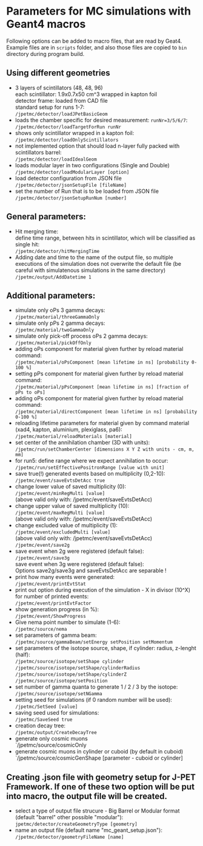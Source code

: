 # Parameters for MC simulations with Geant4 macros
Following options can be added to macro files, that are read by Geat4. Example files are in `scripts` folder, and also those files are copied to `bin` directory during program build.  

## Using different geometries
* 3 layers of scintillators (48, 48, 96)  
  each scintillator: 1.9x0.7x50 cm^3 wrapped in kapton foil  
  detector frame: loaded from CAD file  
  standard setup for runs 1-7:  
 `/jpetmc/detector/loadJPetBasicGeom`  
* loads the chamber specific for desired measurement: `runNr=3/5/6/7`:  
 `/jpetmc/detector/loadTargetForRun runNr`  
* shows only scintillator wrapped in a kapton foil:  
 `/jpetmc/detector/loadOnlyScintillators`  
* not implemented option that should load n-layer fully packed with
  scintillators barrel:  
 `/jpetmc/detector/loadIdealGeom`  
* loads modular layer in two configurations (Single and Double)
 `/jpetmc/detector/loadModularLayer [option]`  
* load detector configuration from JSON file
 `/jpetmc/detector/jsonSetupFile [fileName]`
* set the number of Run that is to be loaded from JSON file
 `/jpetmc/detector/jsonSetupRunNum [number]`

## General parameters:  
* Hit merging time:  
  define time range, between hits in scintillator, which will be classified as single hit:  
 `/jpetmc/detector/hitMergingTime`  
* Adding date and time to the name of the output file, so multiple executions of the simulation
  does not overwrite the default file (be careful with simulatenous simulations in the same directory)  
 `/jpetmc/output/AddDatetime 1`  

## Additional parameters:
* simulate only oPs 3 gamma decays:  
 `/jpetmc/material/threeGammaOnly`  
* simulate only pPs 2 gamma decays:  
 `/jpetmc/material/twoGammaOnly`  
* simulate only pick-off process oPs 2 gamma decays:  
 `/jpetmc/material/pickOffOnly`  
* adding oPs component for material given further by reload material command:  
 `/jpetmc/material/oPsComponent [mean lifetime in ns] [probability 0-100 %]`  
* setting pPs component for material given further by reload material command:  
 `/jpetmc/material/pPsComponent [mean lifetime in ns] [fraction of pPs to oPs]`  
* adding oPs component for material given further by reload material command:  
 `/jpetmc/material/directComponent [mean lifetime in ns] [probability 0-100 %]`  
* reloading lifetime parameters for material given by command material (xad4, kapton, aluminium, plexiglass, pa6):  
 `/jpetmc/material/reloadMaterials [material]`  
* set center of the annihilation chamber (3D with units):  
 `/jpetmc/run/setChamberCenter [dimensions X Y Z with units - cm, m, mm]`  
* for run5: define range where we expect annihilation to occur:   
 `/jpetmc/run/setEffectivePositronRange [value with unit]`  
* save true(!) generated events based on multiplicity (0,2-10):  
 `/jpetmc/event/saveEvtsDetAcc true`  
* change lower value of saved multiplicity (0):  
 `/jpetmc/event/minRegMulti [value]`  
  (above valid only with: /jpetmc/event/saveEvtsDetAcc)  
* change upper value of saved multiplicity (10):  
 `/jpetmc/event/maxRegMulti [value]`  
  (above valid only with: /jpetmc/event/saveEvtsDetAcc)  
* change excluded value of multiplicity (1):  
 `/jpetmc/event/excludedMulti [value]`  
  (above valid only with: /jpetmc/event/saveEvtsDetAcc)  
 `/jpetmc/event/save2g`  
* save event when 2g were registered (default false):  
 `/jpetmc/event/save3g`  
  save event when 3g were registered (default false):  
  Options save2g/save3g  and saveEvtsDetAcc are separable !
* print how many events were generated:  
 `/jpetmc/event/printEvtStat`  
* print out option during execution of the simulation - X in divisor (10^X) for number of printed events:  
 `/jpetmc/event/printEvtFactor`  
* show generation progress (in %):  
 `/jpetmc/event/ShowProgress`  
* Give nema point number to simulate (1-6):  
 `/jpetmc/source/nema`  
* set parameters of gamma beam:  
 `/jpetmc/source/gammaBeam/setEnergy setPosition setMomentum`  
* set parameters of the isotope source, shape, if cylinder: radius, z-lenght (half):  
 `/jpetmc/source/isotope/setShape cylinder`  
 `/jpetmc/source/isotope/setShape/cylinderRadius`  
 `/jpetmc/source/isotope/setShape/cylinderZ`  
 `/jpetmc/source/isotope/setPosition`  
* set number of gamma quanta to generate 1 / 2 / 3 by the isotope:  
 `/jpetmc/source/isotope/setNGamma`  
* setting seed for simulations (if 0 random number will be used):  
 `/jpetmc/SetSeed [value]`  
* saving seed used for simulations:  
 `/jpetmc/SaveSeed true`  
* creation decay tree:  
 `/jpetmc/output/CreateDecayTree`  
* generate only cosmic muons  
 `/jpetmc/source/cosmicOnly
* generate cosmic muons in cylinder or cuboid (by default in cuboid)  
 `/jpetmc/source/cosmicGenShape [parameter - cuboid or cylinder]

## Creating .json file with geometry setup for J-PET Framework. If one of these two option will be put into macro, the output file will be created.
* select a type of output file strucure - Big Barrel or Modular format (default "barrel" other possible "modular"):  
 `jpetmc/detector/createGeometryType [geometry]`
* name an output file (default name "mc_geant_setup.json"):  
 `/jpetmc/detector/geometryFileName [name]`  

